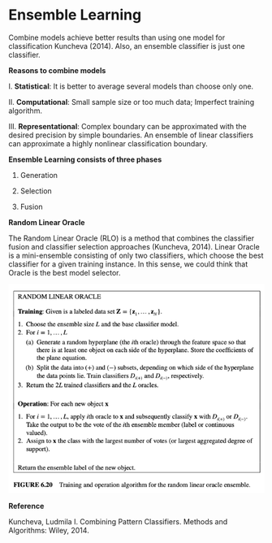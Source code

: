 # Ensemble Learning

Combine models achieve better results than using one model for classification Kuncheva (2014). Also, an ensemble classifier is just one classifier. 

**Reasons to combine models**

 I. **Statistical**: It is better to average several models than choose only one. 
 
 II. **Computational**: Small sample size or too much data; Imperfect training algorithm. 
 
 III. **Representational**: Complex boundary can be approximated with the desired precision by simple boundaries. An ensemble of linear classifiers can approximate a highly nonlinear classification boundary. 

**Ensemble Learning consists of three phases**

1. Generation

2. Selection

3. Fusion


**Random Linear Oracle**

The Random Linear Oracle (RLO) is a method that combines the classifier fusion and classifier selection approaches (Kuncheva, 2014). Linear Oracle is a mini-ensemble consisting of only two classifiers, which choose the best classifier for a given training instance. In this sense, we could think that Oracle is the best model selector. 

![](/images/RLO.png "RLO Algorithm")


**Reference**

Kuncheva, Ludmila I. Combining Pattern Classifiers. Methods and Algorithms: Wiley, 2014.
